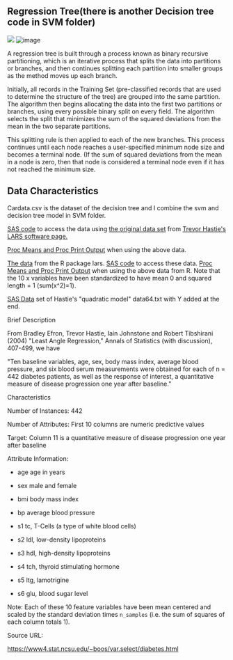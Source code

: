 ## **Regression Tree**(there is another Decision tree code in SVM folder)

![](RackMultipart20220507-1-hbg9c4_html_b0732fb190e0846e.png)
![image](https://user-images.githubusercontent.com/101298565/167264996-577826d0-9e2a-4655-a1bc-465b4e9d61b2.png)

A regression tree is built through a process known as binary recursive partitioning, which is an iterative process that splits the data into partitions or branches, and then continues splitting each partition into smaller groups as the method moves up each branch.

Initially, all records in the Training Set (pre-classified records that are used to determine the structure of the tree) are grouped into the same partition. The algorithm then begins allocating the data into the first two partitions or branches, using every possible binary split on every field. The algorithm selects the split that minimizes the sum of the squared deviations from the mean in the two separate partitions.

This splitting rule is then applied to each of the new branches. This process continues until each node reaches a user-specified minimum node size and becomes a terminal node. (If the sum of squared deviations from the mean in a node is zero, then that node is considered a terminal node even if it has not reached the minimum size.

## **Data Characteristics**


Cardata.csv is the dataset of the decision tree and I combine the svm and decision tree model in SVM folder.

[SAS code](https://www4.stat.ncsu.edu/~boos/var.select/diabetes.read.tab.txt) to access the data using [the original data set](https://www4.stat.ncsu.edu/~boos/var.select/diabetes.tab.txt) from [Trevor Hastie&#39;s LARS software page.](http://www-stat.stanford.edu/~hastie/Papers/LARS)

[Proc Means and Proc Print Output](https://www4.stat.ncsu.edu/~boos/var.select/diabetes.read.tab.out.txt) when using the above data.

[The data](https://www4.stat.ncsu.edu/~boos/var.select/diabetes.rwrite1.txt) from the R package lars. [SAS code](https://www4.stat.ncsu.edu/~boos/var.select/diabetes.read.rdata.txt) to access these data. [Proc Means and Proc Print Output](https://www4.stat.ncsu.edu/~boos/var.select/diabetes.read.rdata.out.txt) when using the above data from R. Note that the 10 x variables have been standardized to have mean 0 and squared length = 1 (sum(x^2)=1).

[SAS Data](https://www4.stat.ncsu.edu/~boos/var.select/diabetes2.sas7bdat) set of Hastie&#39;s &quot;quadratic model&quot; data64.txt with Y added at the end.

Brief Description

From Bradley Efron, Trevor Hastie, Iain Johnstone and Robert Tibshirani (2004) &quot;Least Angle Regression,&quot; Annals of Statistics (with discussion), 407-499, we have

&quot;Ten baseline variables, age, sex, body mass index, average blood pressure, and six blood serum measurements were obtained for each of n = 442 diabetes patients, as well as the response of interest, a quantitative measure of disease progression one year after baseline.&quot;

Characteristics

Number of Instances: 442

Number of Attributes: First 10 columns are numeric predictive values

Target: Column 11 is a quantitative measure of disease progression one year after baseline

Attribute Information:

- age age in years

- sex male and female

- bmi body mass index

- bp average blood pressure

- s1 tc, T-Cells (a type of white blood cells)

- s2 ldl, low-density lipoproteins

- s3 hdl, high-density lipoproteins

- s4 tch, thyroid stimulating hormone

- s5 ltg, lamotrigine

- s6 glu, blood sugar level

Note: Each of these 10 feature variables have been mean centered and scaled by the standard deviation times `n_samples` (i.e. the sum of squares of each column totals 1).

Source URL:

https://www4.stat.ncsu.edu/~boos/var.select/diabetes.html
